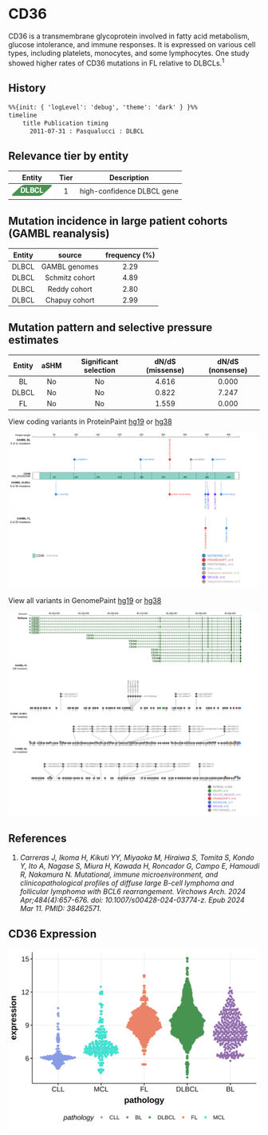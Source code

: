 # CD36

CD36 is a transmembrane glycoprotein involved in fatty acid metabolism, glucose intolerance, and immune responses. It is expressed on various cell types, including platelets, monocytes, and some lymphocytes. One study showed higher rates of CD36 mutations in FL relative to DLBCLs.<sup>1</sup>
## History
```mermaid
%%{init: { 'logLevel': 'debug', 'theme': 'dark' } }%%
timeline
    title Publication timing
      2011-07-31 : Pasqualucci : DLBCL
```

## Relevance tier by entity

|Entity|Tier|Description               |
|:------:|:----:|--------------------------|
|![DLBCL](images/icons/DLBCL_tier1.png) |1   |high-confidence DLBCL gene|

## Mutation incidence in large patient cohorts (GAMBL reanalysis)

|Entity|source        |frequency (%)|
|:------:|:--------------:|:-------------:|
|DLBCL |GAMBL genomes |2.29         |
|DLBCL |Schmitz cohort|4.89         |
|DLBCL |Reddy cohort  |2.80         |
|DLBCL |Chapuy cohort |2.99         |

## Mutation pattern and selective pressure estimates

|Entity|aSHM|Significant selection|dN/dS (missense)|dN/dS (nonsense)|
|:------:|:----:|:---------------------:|:----------------:|:----------------:|
|BL    |No  |No                   |4.616           |0.000           |
|DLBCL |No  |No                   |0.822           |7.247           |
|FL    |No  |No                   |1.559           |0.000           |




View coding variants in ProteinPaint [hg19](https://morinlab.github.io/LLMPP/GAMBL/CD36_protein.html)  or [hg38](https://morinlab.github.io/LLMPP/GAMBL/CD36_protein_hg38.html)

![](images/proteinpaint/CD36_NM_001001548.svg)

View all variants in GenomePaint [hg19](https://morinlab.github.io/LLMPP/GAMBL/CD36.html)  or [hg38](https://morinlab.github.io/LLMPP/GAMBL/CD36_hg38.html)

![](images/proteinpaint/CD36.svg)

## References

1. *Carreras J, Ikoma H, Kikuti YY, Miyaoka M, Hiraiwa S, Tomita S, Kondo Y, Ito A, Nagase S, Miura H, Kawada H, Roncador G, Campo E, Hamoudi R, Nakamura N. Mutational, immune microenvironment, and clinicopathological profiles of diffuse large B-cell lymphoma and follicular lymphoma with BCL6 rearrangement. Virchows Arch. 2024 Apr;484(4):657-676. doi: 10.1007/s00428-024-03774-z. Epub 2024 Mar 11. PMID: 38462571.*
## CD36 Expression
![](images/gene_expression/CD36_by_pathology.svg)
<!-- ORIGIN: pasqualucciAnalysisCodingGenome2011 -->
<!-- DLBCL: pasqualucciAnalysisCodingGenome2011 -->
